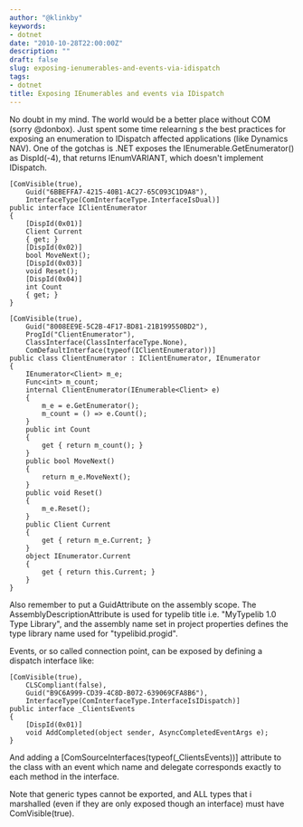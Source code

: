 ```yaml
---
author: "@klinkby"
keywords:
- dotnet
date: "2010-10-28T22:00:00Z"
description: ""
draft: false
slug: exposing-ienumerables-and-events-via-idispatch
tags:
- dotnet
title: Exposing IEnumerables and events via IDispatch
---
```



No doubt in my mind. The world would be a better place without COM (sorry @donbox). Just spent some time relearning *s* the best practices for exposing an enumeration to IDispatch affected applications (like Dynamics NAV). One of the gotchas is .NET exposes the IEnumerable.GetEnumerator() as DispId(-4), that returns IEnumVARIANT, which doesn't implement IDispatch.

<pre class="csharpcode"><code>[ComVisible(<span class="kwrd">true</span>),
    Guid(<span class="str">"6BBEFFA7-4215-40B1-AC27-65C093C1D9A8"</span>),
    InterfaceType(ComInterfaceType.InterfaceIsDual)]
<span class="kwrd">public</span> <span class="kwrd">interface</span> IClientEnumerator
{
    [DispId(0x01)]
    Client Current
    { get; }
    [DispId(0x02)]
    <span class="kwrd">bool</span> MoveNext();
    [DispId(0x03)]
    <span class="kwrd">void</span> Reset();
    [DispId(0x04)]
    <span class="kwrd">int</span> Count
    { get; }
}
   
[ComVisible(<span class="kwrd">true</span>),
    Guid(<span class="str">"8008EE9E-5C2B-4F17-BD81-21B199550BD2"</span>),
    ProgId(<span class="str">"ClientEnumerator"</span>),
    ClassInterface(ClassInterfaceType.None),
    ComDefaultInterface(<span class="kwrd">typeof</span>(IClientEnumerator))]
<span class="kwrd">public</span> <span class="kwrd">class</span> ClientEnumerator : IClientEnumerator, IEnumerator
{
    IEnumerator&lt;Client&gt; m_e;
    Func&lt;<span class="kwrd">int</span>&gt; m_count;
    <span class="kwrd">internal</span> ClientEnumerator(IEnumerable&lt;Client&gt; e)
    {            
        m_e = e.GetEnumerator();
        m_count = () =&gt; e.Count();
    }
    <span class="kwrd">public</span> <span class="kwrd">int</span> Count
    {
        get { <span class="kwrd">return</span> m_count(); }
    }
    <span class="kwrd">public</span> <span class="kwrd">bool</span> MoveNext()
    {
        <span class="kwrd">return</span> m_e.MoveNext();
    }
    <span class="kwrd">public</span> <span class="kwrd">void</span> Reset()
    {
        m_e.Reset();
    }       
    <span class="kwrd">public</span> Client Current
    {
        get { <span class="kwrd">return</span> m_e.Current; }
    }
    <span class="kwrd">object</span> IEnumerator.Current
    {
        get { <span class="kwrd">return</span> <span class="kwrd">this</span>.Current; }
    }
}   </code></pre>

Also remember to put a GuidAttribute on the assembly scope. The AssemblyDescriptionAttribute is used for typelib title i.e. "MyTypelib 1.0 Type Library", and the assembly name set in project properties defines the type library name used for "typelibid.progid".

Events, or so called connection point, can be exposed by defining a dispatch interface like:

<pre class="csharpcode"><code>[ComVisible(<span class="kwrd">true</span>),
    CLSCompliant(<span class="kwrd">false</span>),
    Guid(<span class="str">"B9C6A999-CD39-4C8D-B072-639069CFA8B6"</span>),
    InterfaceType(ComInterfaceType.InterfaceIsIDispatch)]
<span class="kwrd">public</span> <span class="kwrd">interface</span> _ClientsEvents
{
    [DispId(0x01)]
    <span class="kwrd">void</span> AddCompleted(<span class="kwrd">object</span> sender, AsyncCompletedEventArgs e);
}</code></pre>

And adding a [ComSourceInterfaces(typeof(_ClientsEvents))] attribute to the class with an event which name and delegate corresponds exactly to each method in the interface.

Note that generic types cannot be exported, and ALL types that i marshalled (even if they are only exposed though an interface) must have ComVisible(true).


